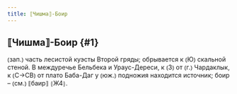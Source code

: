 ```yaml
---
title: ⟦Чишма⟧-Боир
---
```

## ⟦Чишма⟧-Боир {#1}

⦅зап.⦆ часть лесистой куэсты Второй гряды; обрывается к ⦅Ю⦆ скальной стеной. В междуречье Бельбека и Ураус-Дереси, к ⦅З⦆ от ⦅г.⦆ Чардаклык, к ⦅С→СВ⦆ от плато Баба-Даг у ⦅юж.⦆ подножия находится источник; боир – ⦅см.⦆ ⟦баир⟧ ⦃Ж4⦄.
